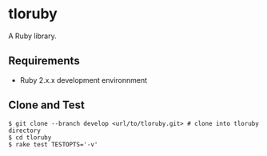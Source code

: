 # tloruby

A Ruby library.

## Requirements

* Ruby 2.x.x development environnment

## Clone and Test

```
$ git clone --branch develop <url/to/tloruby.git> # clone into tloruby directory
$ cd tloruby
$ rake test TESTOPTS='-v'
```

